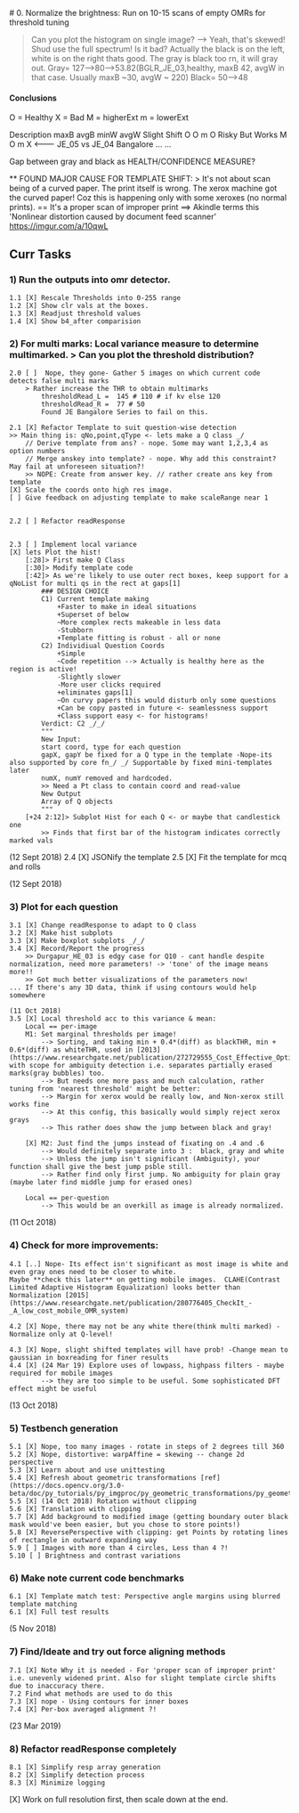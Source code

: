 #<to be reformatted later>
0. Normalize the brightness: Run on 10-15 scans of empty OMRs for threshold tuning
> Can you plot the histogram on single image?
--> Yeah, that's skewed! Shud use the full spectrum! 
> Is it bad? Actually the black is on the left, white is on the right thats good.
> The gray is black too rn, it will gray out. 
> Gray= 127-->80-->53.82(BGLR_JE_03,healthy, maxB 42, avgW  in that case. Usually maxB ~30, avgW ~ 220)
> Black= 50-->48

#### Conclusions
O = Healthy
X = Bad
M = higherExt
m = lowerExt

Description			maxB avgB minW avgW 
Slight Shift		 O	   O	m	O
Risky But Works		 M 	   O 	m 	X  <--- JE_05 vs JE_04 Bangalore
							...
							...

Gap between gray and black as HEALTH/CONFIDENCE MEASURE?


** FOUND MAJOR CAUSE FOR TEMPLATE SHIFT:
	> It's not about scan being of a curved paper. The print itself is wrong. The xerox machine got the curved paper! Coz this is happening only with some xeroxes (no normal prints).
	== It's a proper scan of improper print 
	==> Akindle terms this 'Nonlinear distortion caused by document feed scanner' https://imgur.com/a/10qwL

## Curr Tasks
### 1) Run the outputs into omr detector.
	1.1 [X] Rescale Thresholds into 0-255 range
	1.2 [X] Show clr vals at the boxes.
	1.3 [X] Readjust threshold values
	1.4 [X] Show b4_after comparision

### 2) For multi marks: Local variance measure to determine multimarked. > Can you plot the threshold distribution?
	2.0 [ ]	 Nope, they gone- Gather 5 images on which current code detects false multi marks
		> Rather increase the THR to obtain multimarks
			thresholdRead_L =  145 # 110 # if kv else 120
			thresholdRead_R =  77 # 50 
			Found JE Bangalore Series to fail on this.

	2.1 [X]	Refactor Template to suit question-wise detection
	>> Main thing is: qNo,point,qType <- lets make a Q class _/
		// Derive template from ans? - nope. Some may want 1,2,3,4 as option numbers
		// Merge anskey into template? - nope. Why add this constraint? May fail at unforeseen situation?!
		>> NOPE: Create from answer key. // rather create ans key from template
	[X] Scale the coords onto high res image.
	[ ] Give feedback on adjusting template to make scaleRange near 1 


	2.2 [ ]	Refactor readResponse 


	2.3 [ ]	Implement local variance
	[X]	lets Plot the hist!
		[:28]> First make Q Class
		[:30]> Modify template code
		[:42]> As we're likely to use outer rect boxes, keep support for a qNoList for multi qs in the rect at gaps[1]
			### DESIGN CHOICE
			C1) Current template making 
				+Faster to make in ideal situations
				+Superset of below
				~More complex rects makeable in less data
				-Stubborn
				+Template fitting is robust - all or none
			C2) Individiual Question Coords
				+Simple
				~Code repetition --> Actually is healthy here as the region is active!
				-Slightly slower
				-More user clicks required
				+eliminates gaps[1]
				~On curvy papers this would disturb only some questions
				+Can be copy pasted in future <- seamlessness support
				+Class support easy <- for histograms!
			Verdict: C2 _/_/
			"""
			New Input:
			start coord, type for each question
			gapX, gapY be fixed for a Q type in the template -Nope-its also supported by core fn_/ _/ Supportable by fixed mini-templates later
			numX, numY removed and hardcoded.
			>> Need a Pt class to contain coord and read-value
			New Output
			Array of Q objects
			"""
		[+24 2:12]> Subplot Hist for each Q <- or maybe that candlestick one
			>> Finds that first bar of the histogram indicates correctly marked vals

(12 Sept 2018)
	2.4 [X] JSONify the template
	2.5 [X] Fit the template for mcq and rolls

(12 Sept 2018)
### 3) Plot for each question
	3.1 [X] Change readResponse to adapt to Q class
	3.2 [X] Make hist subplots
	3.3 [X] Make boxplot subplots _/_/
	3.4 [X] Record/Report the progress
		>> Durgapur_HE_03 is edgy case for Q10 - cant handle despite normalization, need more parameters! -> 'tone' of the image means more!!
		>> Got much better visualizations of the parameters now!
	... If there's any 3D data, think if using contours would help somewhere
	
	(11 Oct 2018)
	3.5 [X] Local threshold acc to this variance & mean: 
		Local == per-image
		M1: Set marginal thresholds per image! 
			--> Sorting, and taking min + 0.4*(diff) as blackTHR, min + 0.6*(diff) as whiteTHR, used in [2013](https://www.researchgate.net/publication/272729555_Cost_Effective_Optical_Mark_Reader) with scope for ambiguity detection i.e. separates partially erased marks(gray bubbles) too.
			--> But needs one more pass and much calculation, rather tuning from 'nearest threshold' might be better: 
			--> Margin for xerox would be really low, and Non-xerox still works fine
			--> At this config, this basically would simply reject xerox grays
			--> This rather does show the jump between black and gray!

		[X] M2: Just find the jumps instead of fixating on .4 and .6
			--> Would definitely separate into 3 :  black, gray and white
			--> Unless the jump isn't significant (Ambiguity), your function shall give the best jump psble still.
			--> Rather find only first jump. No ambiguity for plain gray (maybe later find middle jump for erased ones)
		
		Local == per-question
			--> This would be an overkill as image is already normalized.


(11 Oct 2018)
### 4) Check for more improvements: 
	4.1 [..] Nope- Its effect isn't significant as most image is white and even gray ones need to be closer to white. 
	Maybe **check this later** on getting mobile images.  CLAHE(Contrast Limited Adaptive Histogram Equalization) looks better than Normalization [2015](https://www.researchgate.net/publication/280776405_CheckIt_-_A_low_cost_mobile_OMR_system)

	4.2 [X] Nope, there may not be any white there(think multi marked) - Normalize only at Q-level!

	4.3 [X] Nope, slight shifted templates will have prob! -Change mean to gaussian in boxreading for finer results
	4.4 [X] (24 Mar 19) Explore uses of lowpass, highpass filters - maybe required for mobile images
			--> they are too simple to be useful. Some sophisticated DFT effect might be useful

(13 Oct 2018)
### 5) Testbench generation
	5.1 [X] Nope, too many images - rotate in steps of 2 degrees till 360
	5.2 [X] Nope, distortive: warpAffine = skewing -- change 2d perspective		
	5.3 [X] Learn about and use unittesting
	5.4 [X] Refresh about geometric transformations [ref](https://docs.opencv.org/3.0-beta/doc/py_tutorials/py_imgproc/py_geometric_transformations/py_geometric_transformations.html)
	5.5 [X] (14 Oct 2018) Rotation without clipping
	5.6 [X] Translation with clipping
	5.7 [X] Add background to modified image (getting boundary outer black mask would've been easier, but you chose to store points!)
	5.8 [X] ReversePerspective with clipping: get Points by rotating lines of rectangle in outward expanding way
	5.9 [ ] Images with more than 4 circles, Less than 4 ?!
	5.10 [ ] Brightness and contrast variations

### 6) Make note current code benchmarks 
	6.1 [X] Template match test: Perspective angle margins using blurred template matching
	6.1 [X] Full test results

(5 Nov 2018)
### 7) Find/Ideate and try out force aligning methods
	7.1 [X] Note Why it is needed - For 'proper scan of improper print' i.e. unevenly widened print. Also for slight template circle shifts due to inaccuracy there.
	7.2 Find what methods are used to do this
	7.3 [X] nope - Using contours for inner boxes 
	7.4 [X] Per-box averaged alignment ?!


(23 Mar 2019)
### 8) Refactor readResponse completely		
	8.1 [X] Simplify resp array generation
	8.2 [X] Simplify detection process
	8.3 [X] Minimize logging 

[X]	Work on full resolution first, then scale down at the end.


